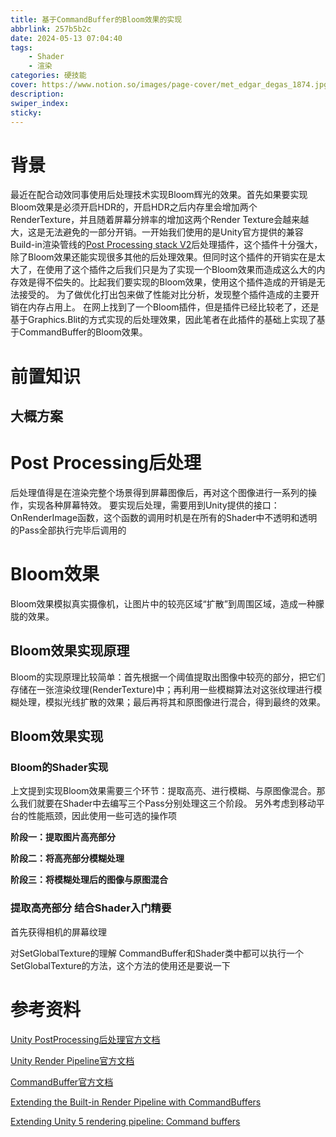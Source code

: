 ```yaml
---
title: 基于CommandBuffer的Bloom效果的实现
abbrlink: 257b5b2c
date: 2024-05-13 07:04:40
tags: 
    - Shader
    - 渲染
categories: 硬技能
cover: https://www.notion.so/images/page-cover/met_edgar_degas_1874.jpg
description:
swiper_index:
sticky:
---
```


# 背景

最近在配合动效同事使用后处理技术实现Bloom辉光的效果。首先如果要实现Bloom效果是必须开启HDR的，开启HDR之后内存里会增加两个RenderTexture，并且随着屏幕分辨率的增加这两个Render Texture会越来越大，这是无法避免的一部分开销。一开始我们使用的是Unity官方提供的兼容Build-in渲染管线的[Post Processing stack V2](https://docs.unity3d.com/Packages/com.unity.postprocessing@3.4/manual/index.html)后处理插件，这个插件十分强大，除了Bloom效果还能实现很多其他的后处理效果。但同时这个插件的开销实在是太大了，在使用了这个插件之后我们只是为了实现一个Bloom效果而造成这么大的内存效是得不偿失的。比起我们要实现的Bloom效果，使用这个插件造成的开销是无法接受的。
为了做优化打出包来做了性能对比分析，发现整个插件造成的主要开销在内存占用上。
在网上找到了一个Bloom插件，但是插件已经比较老了，还是基于Graphics.Blit的方式实现的后处理效果，因此笔者在此插件的基础上实现了基于CommandBuffer的Bloom效果。

# 前置知识

## 大概方案

# Post Processing后处理

后处理值得是在渲染完整个场景得到屏幕图像后，再对这个图像进行一系列的操作，实现各种屏幕特效。
要实现后处理，需要用到Unity提供的接口：OnRenderImage函数，这个函数的调用时机是在所有的Shader中不透明和透明的Pass全部执行完毕后调用的

# Bloom效果

Bloom效果模拟真实摄像机，让图片中的较亮区域“扩散”到周围区域，造成一种朦胧的效果。

## Bloom效果实现原理

Bloom的实现原理比较简单：首先根据一个阈值提取出图像中较亮的部分，把它们存储在一张渲染纹理(RenderTexture)中；再利用一些模糊算法对这张纹理进行模糊处理，模拟光线扩散的效果；最后再将其和原图像进行混合，得到最终的效果。

## Bloom效果实现

### Bloom的Shader实现

上文提到实现Bloom效果需要三个环节：提取高亮、进行模糊、与原图像混合。那么我们就要在Shader中去编写三个Pass分别处理这三个阶段。
另外考虑到移动平台的性能瓶颈，因此使用一些可选的操作项

**阶段一：提取图片高亮部分**



**阶段二：将高亮部分模糊处理**



**阶段三：将模糊处理后的图像与原图混合**



### 提取高亮部分 结合Shader入门精要


首先获得相机的屏幕纹理





对SetGlobalTexture的理解
CommandBuffer和Shader类中都可以执行一个SetGlobalTexture的方法，这个方法的使用还是要说一下

# 参考资料
[Unity PostProcessing后处理官方文档](https://docs.unity3d.com/Packages/com.unity.postprocessing@3.4/manual/index.html)

[Unity Render Pipeline官方文档](https://docs.unity3d.com/Manual/render-pipelines-overview.html)

[CommandBuffer官方文档](https://docs.unity3d.com/ScriptReference/Rendering.CommandBuffer.html)

[Extending the Built-in Render Pipeline with CommandBuffers](https://docs.unity3d.com/Manual/GraphicsCommandBuffers.html)

[Extending Unity 5 rendering pipeline: Command buffers](https://blog.unity.com/engine-platform/extending-unity-5-rendering-pipeline-command-buffers)